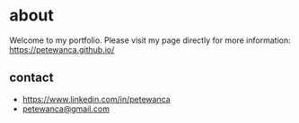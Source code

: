 # about

Welcome to my portfolio. Please visit my page directly for more information: https://petewanca.github.io/

## contact

-   https://www.linkedin.com/in/petewanca
-   petewanca@gmail.com
